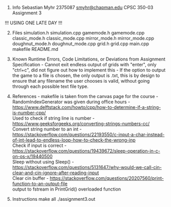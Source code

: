 1.  Info
        Sebastian Myhr
        2375087
        smyhr@chapman.edu
        CPSC 350-03
        Assignment 3

!!! USING ONE LATE DAY !!!

2.  Files
        simulation.h
        simulation.cpp
        gamemode.h
        gamemode.cpp
        classic_mode.h
        classic_mode.cpp
        mirror_mode.h
        mirror_mode.cpp
        doughnut_mode.h
        doughnut_mode.cpp
        grid.h
        grid.cpp
        main.cpp
        makefile
        README.md

3.  Known Runtime Errors, Code Limitations, or Deviations from Assignment Specification
        - Cannot exit endless output of grids with "enter", only "ctrl+c", did not figure out how to implement this
        - If the option to output the game to a file is chosen, the only output is .txt, this is by design to ensure that any filename the user chooses is valid, without going through each possible text file type.

4.  References
        - makefile is taken from the canvas page for the course
        - RandomIndexGenerator was given during office hours
        - https://www.delftstack.com/howto/cpp/how-to-determine-if-a-string-is-number-cpp/        
                Used to check if string line is number
        - https://www.geeksforgeeks.org/converting-strings-numbers-cc/                            
                Convert string number to an int
        - https://stackoverflow.com/questions/22193550/c-input-a-char-instead-of-int-lead-to-endless-loop-how-to-check-the-wrong-inp              
                Check if input is correct
        - https://stackoverflow.com/questions/19439672/sleep-operation-in-c-on-os-x/19440500      
                Sleep without using Sleep()
        - https://stackoverflow.com/questions/5131647/why-would-we-call-cin-clear-and-cin-ignore-after-reading-input      
                Clear cin buffer
        - https://stackoverflow.com/questions/20207560/print-function-to-an-output-file           
                output to fstream in PrintGrid() overloaded function
     
5.  Instructions
        make all
        ./assignment3.out